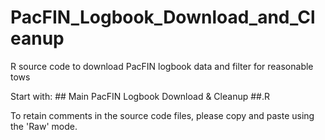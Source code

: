 # PacFIN_Logbook_Download_and_Cleanup
R source code to download PacFIN logbook data and filter for reasonable tows

Start with: ## Main PacFIN Logbook Download & Cleanup  ##.R

To retain comments in the source code files, please copy and paste using the 'Raw' mode.
